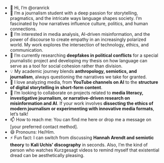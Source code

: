 - 👋 Hi, I’m @oranrick  
- 📝 I’m a journalism student with a deep passion for storytelling, pragmatics, and the intricate ways language shapes society. I’m fascinated by how narratives influence culture, politics, and human connections.  
- 👀 I’m interested in media analysis, AI-driven misinformation, and the power of discourse to create empathy in an increasingly polarized world. My work explores the intersection of technology, ethics, and communication.  
- 🌱 I’m currently researching **deepfakes in political conflicts** for a special journalistic project and developing my thesis on how language can serve as a tool for social cohesion rather than division.   
- 💡 My academic journey blends **anthropology, semiotics, and journalism**, always questioning the narratives we take for granted.   
- 🎥 I love analyzing media, from **YouTube channels on AI** to the **structure of digital storytelling in short-form content**.  
- 💞️ I’m looking to collaborate on projects related to **media literacy, investigative journalism, or narrative-driven research on misinformation and AI**. If your work involves **dissecting the ethics of modern journalism or experimenting with innovative media formats**, let’s talk!  
- 📫 How to reach me: You can find me here or drop me a message on [your preferred contact method].   
- 😄 Pronouns: He/Him.  
- ⚡ Fun fact: I can switch from discussing **Hannah Arendt and semiotic theory** to **Kali Uchis’ discography** in seconds. Also, I’m the kind of person who watches Kurzgesagt videos to remind myself that existential dread can be aesthetically pleasing.  

<!---
oranrick/oranrick is a ✨ special ✨ repository because its `README.md` (this file) appears on your GitHub profile.
You can click the Preview link to take a look at your changes.
--->
